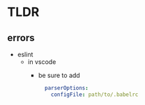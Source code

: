 # TLDR

## errors

- eslint
  - in vscode
    - be sure to add

      ```yml
        parserOptions:
          configFile: path/to/.babelrc
      ```
